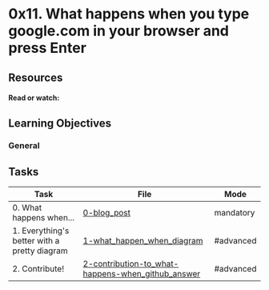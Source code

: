 # 0x11. What happens when you type google.com in your browser and press Enter

## Resources

#### Read or watch:

## Learning Objectives

### General

## Tasks

| Task                                         | File                                                                                                     | Mode      |
|----------------------------------------------|----------------------------------------------------------------------------------------------------------|-----------|
| 0. What happens when...                      | [0-blog_post](./0-blog_post)                                                                             | mandatory |
| 1. Everything's better with a pretty diagram | [1-what_happen_when_diagram](./1-what_happen_when_diagram)                                               | #advanced |
| 2. Contribute!                               | [2-contribution-to_what-happens-when_github_answer](./2-contribution-to_what-happens-when_github_answer) | #advanced |
